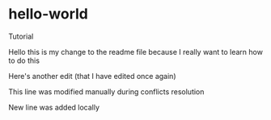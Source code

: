 # hello-world
Tutorial

Hello this is my change to the readme file because I really want to learn how to do this

Here's another edit (that I have edited once again)

This line was modified manually during conflicts resolution

New line was added locally
